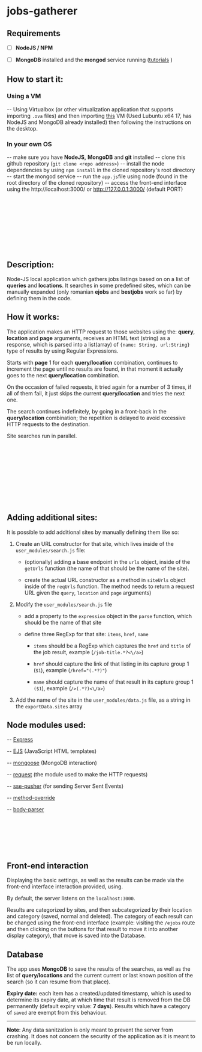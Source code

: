 
  

# jobs-gatherer


 

## Requirements
  

- [ ] **NodeJS / NPM**

- [ ] **MongoDB** installed and the **mongod** service running ([tutorials](https://docs.mongodb.com/tutorials/) )

## How to start it:

### Using a VM
--  Using Virtualbox (or other virtualization application that supports importing `.ova` files) and then importing [this](https://drive.google.com/file/d/13OkllXMF1u-B3QuwBk3hEH94XRbx9Igo/view) VM (Used Lubuntu x64 17, has NodeJS and MongoDB already installed) then following the instructions on the desktop.

### In your own OS
-- make sure you have **NodeJS,** **MongoDB** and **git** installed
-- clone this github repository (`git clone <repo address>`)
-- install the node dependencies by using `npm install` in the cloned repository's root directory
-- start the mongod service
-- run the `app.js`file using node (found in the root directory of the cloned repository)
-- access the front-end interface using the http://localhost:3000/ or http://127.0.0.1:3000/ (default PORT)


 <br><br><br><br><br><br><br><br>

## Description:

Node-JS local application which gathers jobs listings based on on a list of **queries** and **locations**. It searches in some predefined sites, which can be manually expanded (only romanian **ejobs** and **bestjobs** work so far) by defining them in the code.

  

## How it works:

The application makes an HTTP request to those websites using the: **query**, **location** and **page** arguments, receives an HTML text (string) as a response, which is parsed into a list(array) of `{name: String, url:String}` type of results by using Regular Expressions.

  

Starts with **page** 1 for each **query/location** combination, continues to increment the page until no results are found, in that moment it actually goes to the next **query/location** combination.

  

On the occasion of failed requests, it tried again for a number of 3 times, if all of them fail, it just skips the current **query/location** and tries the next one.

  

The search continues indefinitely, by going in a front-back in the **query/location** combination; the repetition is delayed to avoid excessive HTTP requests to the destination.

Site searches run in parallel.

  
<br><br><br><br><br><br><br><br><br>
## Adding additional sites:

It is possible to add additional sites by manually defining them like so:

1. Create an URL constructor for that site, which lives inside of the `user_modules/search.js` file:

	* (optionally) adding a base endpoint in the `urls` object, inside of the `getUrls` function (the name of that should be the name of the site).

	* create the actual URL constructor as a method in `siteUrls` object inside of the `reqUrls` function. The method needs to return a request URL given the `query`, `location` and `page` arguments)

2. Modify the `user_modules/search.js` file

	* add a property to the `expression` object in the `parse` function, which should be the name of that site

	* define three RegExp for that site: `items`, `href`, `name`

		* `items` should be a RegExp which captures the `href` and `title` of the job result, example (`/job-title.*?<\/a>`)

		* `href` should capture the link of that listing in its capture group 1 (`$1`), example (`/href="(.*?)"`)

		* `name` should capture the name of that result in its capture group 1 `($1`), example (`/>(.*?)<\/a>`)

3. Add the name of the site in the `user_modules/data.js` file, as a string in the `exportData.sites` array

  

## Node modules used:

-- [Express](https://www.npmjs.com/package/express)

-- [EJS](https://www.npmjs.com/package/ejs) (JavaScript HTML templates)

-- [mongoose](https://www.npmjs.com/package/mongoose) (MongoDB interaction)

-- [request](https://www.npmjs.com/search?q=request) (the module used to make the HTTP requests)

-- [sse-pusher](https://www.npmjs.com/package/sse-pusher) (for sending Server Sent Events)

-- [method-override](https://www.npmjs.com/package/method-override)

-- [body-parser](https://www.npmjs.com/package/body-parser)

<br><br><br><br><br>
## Front-end interaction

Displaying the basic settings, as well as the results can be made via the front-end interface interaction provided, using.

  

By default, the server listens on the `localhost:3000`.

  

Results are categorized by sites, and then subcategorized by their location and category (saved, normal and deleted). The category of each result can be changed using the front-end interface (example: visiting the `/ejobs` route and then clicking on the buttons for that result to move it into another display category), that move is saved into the Database.

  

## Database

  

The app uses **MongoDB** to save the results of the searches, as well as the list of **query/locations** and the current current or last known position of the search (so it can resume from that place).

  

**Expiry date:** each item has a created/updated timestamp, which is used to determine its expiry date, at which time that result is removed from the DB permanently (default expiry value: **7 days**). Results which have a category of `saved` are exempt from this behaviour.

  
  

<hr>

  

**Note**: Any data sanitzation is only meant to prevent the server from crashing. It does not concern the security of the application as it is meant to be run locally.